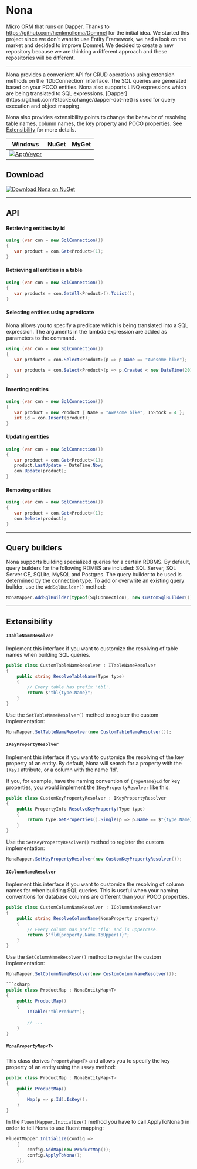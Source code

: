 # Nona
Micro ORM that runs on Dapper.
Thanks to https://github.com/henkmollema/Dommel for the initial idea. We started this project since we don't want to use Entity Framework, we had a look on the market and decided to improve Dommel.
We decided to create a new repository because we are thinking a different approach and these repositories will be different.
<hr>
Nona provides a convenient API for CRUD operations using extension methods on the `IDbConnection` interface. The SQL queries are generated based on your POCO entities. Nona also supports LINQ expressions which are being translated to SQL expressions. [Dapper](https://github.com/StackExchange/dapper-dot-net) is used for query execution and object mapping.

Nona also provides extensibility points to change the behavior of resolving table names, column names, the key property and POCO properties. See [Extensibility](https://github.com/getson/Nona#extensibility) for more details.

| Windows | NuGet | MyGet |
| ------- | ----- | ----- |
| [![AppVeyor](https://ci.appveyor.com/api/projects/status/34ptoeajvubcv95v?svg=true)](https://ci.appveyor.com/project/getson/dapper-nona)|

## Download
[![Download Nona on NuGet](https://imgur.com/Glo1gZx "Download Dapper.Nona on NuGet")](https://www.nuget.org/packages/Dapper.Nona/)

<hr>

## API

#### Retrieving entities by id
```csharp
using (var con = new SqlConnection())
{
   var product = con.Get<Product>(1);
}
```

#### Retrieving all entities in a table
```csharp
using (var con = new SqlConnection())
{
   var products = con.GetAll<Product>().ToList();
}
```

#### Selecting entities using a predicate
Nona allows you to specify a predicate which is being translated into a SQL expression. The arguments in the lambda expression are added as parameters to the command.
```csharp
using (var con = new SqlConnection())
{
   var products = con.Select<Product>(p => p.Name == "Awesome bike");
   
   var products = con.Select<Product>(p => p.Created < new DateTime(2014, 12, 31) && p.InStock > 5);
}
```

#### Inserting entities
```csharp
using (var con = new SqlConnection())
{
   var product = new Product { Name = "Awesome bike", InStock = 4 };
   int id = con.Insert(product);
}
```

#### Updating entities
```csharp
using (var con = new SqlConnection())
{
   var product = con.Get<Product>(1);
   product.LastUpdate = DateTime.Now;
   con.Update(product);
}
```

#### Removing entities
```csharp
using (var con = new SqlConnection())
{
   var product = con.Get<Product>(1);
   con.Delete(product);
}
```

<hr>

## Query builders

Nona supports building specialized queries for a certain RDBMS. By default, query builders for the following RDMBS are included: SQL Server, SQL Server CE, SQLite, MySQL and Postgres. The query builder to be used is determined by the connection type. To add or overwrite an existing query builder, use the `AddSqlBuilder()`  method:

```csharp
NonaMapper.AddSqlBuilder(typeof(SqlConnection), new CustomSqlBuilder());
```

<hr>

## Extensibility
#### `ITableNameResolver`
Implement this interface if you want to customize the resolving of table names when building SQL queries.
```csharp
public class CustomTableNameResolver : ITableNameResolver
{
    public string ResolveTableName(Type type)
    {
        // Every table has prefix 'tbl'.
        return $"tbl{type.Name}";
    }
}
```

Use the `SetTableNameResolver()` method to register the custom implementation:
```csharp
NonaMapper.SetTableNameResolver(new CustomTableNameResolver());
```

#### `IKeyPropertyResolver`
Implement this interface if you want to customize the resolving of the key property of an entity. By default, Nona will search for a property with the `[Key]` attribute, or a column with the name 'Id'.

If you, for example, have the naming convention of `{TypeName}Id` for key properties, you would implement the `IKeyPropertyResolver` like this:
```csharp
public class CustomKeyPropertyResolver : IKeyPropertyResolver
{
    public PropertyInfo ResolveKeyProperty(Type type)
    {
        return type.GetProperties().Single(p => p.Name == $"{type.Name}Id");
    }
}
```

Use the `SetKeyPropertyResolver()` method to register the custom implementation:
```csharp
NonaMapper.SetKeyPropertyResolver(new CustomKeyPropertyResolver());
```

#### `IColumnNameResolver`
Implement this interface if you want to customize the resolving of column names for when building SQL queries. This is useful when your naming conventions for database columns are different than your POCO properties.

```csharp
public class CustomColumnNameResolver : IColumnNameResolver
{
    public string ResolveColumnName(NonaProperty property)
    {
        // Every column has prefix 'fld' and is uppercase.
        return $"fld{property.Name.ToUpper()}";
    }
}
```

Use the `SetColumnNameResolver()` method to register the custom implementation:
```csharp
NonaMapper.SetColumnNameResolver(new CustomColumnNameResolver());

```csharp
public class ProductMap : NonaEntityMap<T>
{
    public ProductMap()
    {
        ToTable("tblProduct");
        
        // ...
    }
}
```

##### `NonaPropertyMap<T>`
This class derives `PropertyMap<T>` and allows you to specify the key property of an entity using the `IsKey` method:

```csharp
public class ProductMap : NonaEntityMap<T>
{
    public ProductMap()
    {
        Map(p => p.Id).IsKey();
    }
}
```
In the `FluentMapper.Initialize()` method you have to call ApplyToNona() in order to tell Nona to use fluent mapping:

```csharp
FluentMapper.Initialize(config =>
    {
        config.AddMap(new ProductMap());
        config.ApplyToNona();
    });
```
